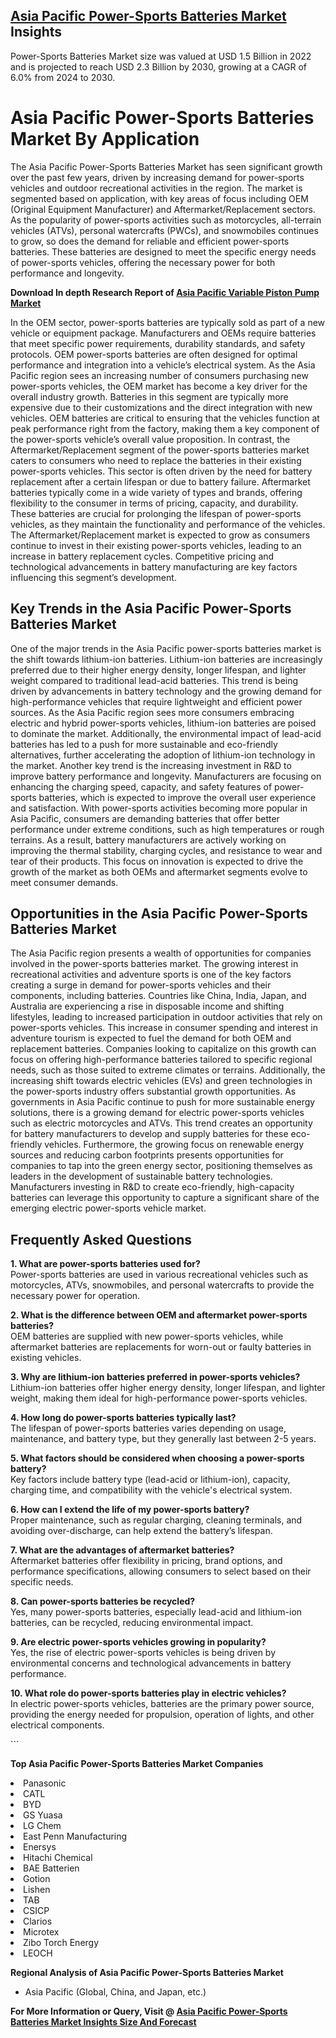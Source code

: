 <h2><a href="https://www.verifiedmarketreports.com/download-sample/?rid=347864&amp;utm_source=Github-Feb&amp;utm_medium=225" target="_blank">Asia Pacific Power-Sports Batteries Market</a> Insights</h2><p>Power-Sports Batteries Market size was valued at USD 1.5 Billion in 2022 and is projected to reach USD 2.3 Billion by 2030, growing at a CAGR of 6.0% from 2024 to 2030.</p><p><h1>Asia Pacific Power-Sports Batteries Market By Application</h1> <p>The Asia Pacific Power-Sports Batteries Market has seen significant growth over the past few years, driven by increasing demand for power-sports vehicles and outdoor recreational activities in the region. The market is segmented based on application, with key areas of focus including OEM (Original Equipment Manufacturer) and Aftermarket/Replacement sectors. As the popularity of power-sports activities such as motorcycles, all-terrain vehicles (ATVs), personal watercrafts (PWCs), and snowmobiles continues to grow, so does the demand for reliable and efficient power-sports batteries. These batteries are designed to meet the specific energy needs of power-sports vehicles, offering the necessary power for both performance and longevity. <p><strong>Download In depth Research Report of <a href="https://www.verifiedmarketreports.com/download-sample/?rid=236118&amp;utm_source=Pulse-Dec&amp;utm_medium=225" target="_blank">Asia Pacific Variable Piston Pump Market</a></strong></p> In the OEM sector, power-sports batteries are typically sold as part of a new vehicle or equipment package. Manufacturers and OEMs require batteries that meet specific power requirements, durability standards, and safety protocols. OEM power-sports batteries are often designed for optimal performance and integration into a vehicle’s electrical system. As the Asia Pacific region sees an increasing number of consumers purchasing new power-sports vehicles, the OEM market has become a key driver for the overall industry growth. Batteries in this segment are typically more expensive due to their customizations and the direct integration with new vehicles. OEM batteries are critical to ensuring that the vehicles function at peak performance right from the factory, making them a key component of the power-sports vehicle’s overall value proposition. In contrast, the Aftermarket/Replacement segment of the power-sports batteries market caters to consumers who need to replace the batteries in their existing power-sports vehicles. This sector is often driven by the need for battery replacement after a certain lifespan or due to battery failure. Aftermarket batteries typically come in a wide variety of types and brands, offering flexibility to the consumer in terms of pricing, capacity, and durability. These batteries are crucial for prolonging the lifespan of power-sports vehicles, as they maintain the functionality and performance of the vehicles. The Aftermarket/Replacement market is expected to grow as consumers continue to invest in their existing power-sports vehicles, leading to an increase in battery replacement cycles. Competitive pricing and technological advancements in battery manufacturing are key factors influencing this segment’s development. <h2>Key Trends in the Asia Pacific Power-Sports Batteries Market</h2> <p>One of the major trends in the Asia Pacific power-sports batteries market is the shift towards lithium-ion batteries. Lithium-ion batteries are increasingly preferred due to their higher energy density, longer lifespan, and lighter weight compared to traditional lead-acid batteries. This trend is being driven by advancements in battery technology and the growing demand for high-performance vehicles that require lightweight and efficient power sources. As the Asia Pacific region sees more consumers embracing electric and hybrid power-sports vehicles, lithium-ion batteries are poised to dominate the market. Additionally, the environmental impact of lead-acid batteries has led to a push for more sustainable and eco-friendly alternatives, further accelerating the adoption of lithium-ion technology in the market. Another key trend is the increasing investment in R&D to improve battery performance and longevity. Manufacturers are focusing on enhancing the charging speed, capacity, and safety features of power-sports batteries, which is expected to improve the overall user experience and satisfaction. With power-sports activities becoming more popular in Asia Pacific, consumers are demanding batteries that offer better performance under extreme conditions, such as high temperatures or rough terrains. As a result, battery manufacturers are actively working on improving the thermal stability, charging cycles, and resistance to wear and tear of their products. This focus on innovation is expected to drive the growth of the market as both OEMs and aftermarket segments evolve to meet consumer demands. <h2>Opportunities in the Asia Pacific Power-Sports Batteries Market</h2> <p>The Asia Pacific region presents a wealth of opportunities for companies involved in the power-sports batteries market. The growing interest in recreational activities and adventure sports is one of the key factors creating a surge in demand for power-sports vehicles and their components, including batteries. Countries like China, India, Japan, and Australia are experiencing a rise in disposable income and shifting lifestyles, leading to increased participation in outdoor activities that rely on power-sports vehicles. This increase in consumer spending and interest in adventure tourism is expected to fuel the demand for both OEM and replacement batteries. Companies looking to capitalize on this growth can focus on offering high-performance batteries tailored to specific regional needs, such as those suited to extreme climates or terrains. Additionally, the increasing shift towards electric vehicles (EVs) and green technologies in the power-sports industry offers substantial growth opportunities. As governments in Asia Pacific continue to push for more sustainable energy solutions, there is a growing demand for electric power-sports vehicles such as electric motorcycles and ATVs. This trend creates an opportunity for battery manufacturers to develop and supply batteries for these eco-friendly vehicles. Furthermore, the growing focus on renewable energy sources and reducing carbon footprints presents opportunities for companies to tap into the green energy sector, positioning themselves as leaders in the development of sustainable battery technologies. Manufacturers investing in R&D to create eco-friendly, high-capacity batteries can leverage this opportunity to capture a significant share of the emerging electric power-sports vehicle market. <h2>Frequently Asked Questions</h2> <p><strong>1. What are power-sports batteries used for?</strong><br>Power-sports batteries are used in various recreational vehicles such as motorcycles, ATVs, snowmobiles, and personal watercrafts to provide the necessary power for operation.</p> <p><strong>2. What is the difference between OEM and aftermarket power-sports batteries?</strong><br>OEM batteries are supplied with new power-sports vehicles, while aftermarket batteries are replacements for worn-out or faulty batteries in existing vehicles.</p> <p><strong>3. Why are lithium-ion batteries preferred in power-sports vehicles?</strong><br>Lithium-ion batteries offer higher energy density, longer lifespan, and lighter weight, making them ideal for high-performance power-sports vehicles.</p> <p><strong>4. How long do power-sports batteries typically last?</strong><br>The lifespan of power-sports batteries varies depending on usage, maintenance, and battery type, but they generally last between 2-5 years.</p> <p><strong>5. What factors should be considered when choosing a power-sports battery?</strong><br>Key factors include battery type (lead-acid or lithium-ion), capacity, charging time, and compatibility with the vehicle's electrical system.</p> <p><strong>6. How can I extend the life of my power-sports battery?</strong><br>Proper maintenance, such as regular charging, cleaning terminals, and avoiding over-discharge, can help extend the battery’s lifespan.</p> <p><strong>7. What are the advantages of aftermarket batteries?</strong><br>Aftermarket batteries offer flexibility in pricing, brand options, and performance specifications, allowing consumers to select based on their specific needs.</p> <p><strong>8. Can power-sports batteries be recycled?</strong><br>Yes, many power-sports batteries, especially lead-acid and lithium-ion batteries, can be recycled, reducing environmental impact.</p> <p><strong>9. Are electric power-sports vehicles growing in popularity?</strong><br>Yes, the rise of electric power-sports vehicles is being driven by environmental concerns and technological advancements in battery performance.</p> <p><strong>10. What role do power-sports batteries play in electric vehicles?</strong><br>In electric power-sports vehicles, batteries are the primary power source, providing the energy needed for propulsion, operation of lights, and other electrical components.</p> ```</p><p><strong>Top Asia Pacific Power-Sports Batteries Market Companies</strong></p><div data-test-id=""><p><li>Panasonic</li><li> CATL</li><li> BYD</li><li> GS Yuasa</li><li> LG Chem</li><li> East Penn Manufacturing</li><li> Enersys</li><li> Hitachi Chemical</li><li> BAE Batterien</li><li> Gotion</li><li> Lishen</li><li> TAB</li><li> CSICP</li><li> Clarios</li><li> Microtex</li><li> Zibo Torch Energy</li><li> LEOCH</li></p><div><strong>Regional Analysis of&nbsp;Asia Pacific Power-Sports Batteries Market</strong></div><ul><li dir="ltr"><p dir="ltr">Asia Pacific (Global, China, and Japan, etc.)</p></li></ul><p><strong>For More Information or Query, Visit @&nbsp;</strong><strong><a href="https://www.verifiedmarketreports.com/product/power-sports-batteries-market/?utm_source=Github-Feb&amp;utm_medium=225" target="_blank">Asia Pacific Power-Sports Batteries Market Insights Size And Forecast</a></strong></p></div><h2>&nbsp;</h2><div data-test-id="">&nbsp;</div>
